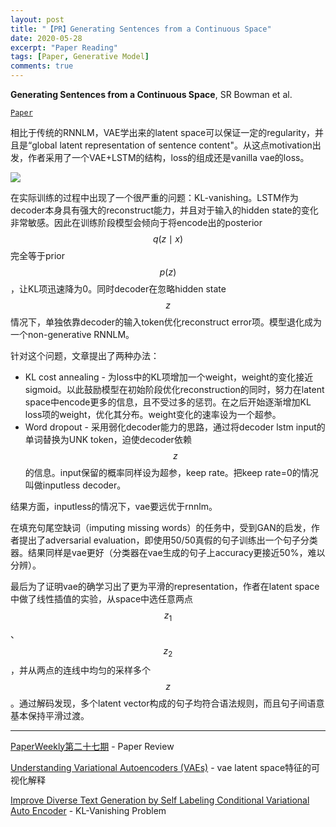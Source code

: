 ```yaml
---
layout: post
title: "【PR】Generating Sentences from a Continuous Space"
date: 2020-05-28
excerpt: "Paper Reading"
tags: [Paper, Generative Model]
comments: true
---
```


**Generating Sentences from a Continuous Space**, SR Bowman et al. 

[`Paper`](https://arxiv.org/abs/1511.06349)

相比于传统的RNNLM，VAE学出来的latent space可以保证一定的regularity，并且是“global latent representation of sentence content"。从这点motivation出发，作者采用了一个VAE+LSTM的结构，loss的组成还是vanilla vae的loss。

![](http://rsarxiv.github.io/2017/03/02/PaperWeekly%E7%AC%AC%E4%BA%8C%E5%8D%81%E4%B8%83%E6%9C%9F/media/14884595350366.jpg)

在实际训练的过程中出现了一个很严重的问题：KL-vanishing。LSTM作为decoder本身具有强大的reconstruct能力，并且对于输入的hidden state的变化非常敏感。因此在训练阶段模型会倾向于将encode出的posterior $$q(z \mid x)$$完全等于prior $$p(z)$$，让KL项迅速降为0。同时decoder在忽略hidden state $$z$$情况下，单独依靠decoder的输入token优化reconstruct error项。模型退化成为一个non-generative RNNLM。

针对这个问题，文章提出了两种办法：

- KL cost annealing - 为loss中的KL项增加一个weight，weight的变化接近sigmoid。以此鼓励模型在初始阶段优化reconstruction的同时，努力在latent space中encode更多的信息，且不受过多的惩罚。在之后开始逐渐增加KL loss项的weight，优化其分布。weight变化的速率设为一个超参。
- Word dropout - 采用弱化decoder能力的思路，通过将decoder lstm input的单词替换为UNK token，迫使decoder依赖$$z$$的信息。input保留的概率同样设为超参，keep rate。把keep rate=0的情况叫做inputless decoder。

结果方面，inputless的情况下，vae要远优于rnnlm。

在填充句尾空缺词（imputing missing words）的任务中，受到GAN的启发，作者提出了adversarial evaluation，即使用50/50真假的句子训练出一个句子分类器。结果同样是vae更好（分类器在vae生成的句子上accuracy更接近50%，难以分辨）。

最后为了证明vae的确学习出了更为平滑的representation，作者在latent space中做了线性插值的实验，从space中选任意两点$$z_1$$、$$z_2$$，并从两点的连线中均匀的采样多个$$z$$。通过解码发现，多个latent vector构成的句子均符合语法规则，而且句子间语意基本保持平滑过渡。

---

[PaperWeekly第二十七期](http://rsarxiv.github.io/2017/03/02/PaperWeekly第二十七期/) - Paper Review

[Understanding Variational Autoencoders (VAEs)](https://towardsdatascience.com/understanding-variational-autoencoders-vaes-f70510919f73) - vae latent space特征的可视化解释

[Improve Diverse Text Generation by Self Labeling Conditional Variational Auto Encoder](https://arxiv.org/pdf/1903.10842.pdf) - KL-Vanishing Problem
